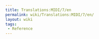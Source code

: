 ```yaml
---
title: Translations:MIDI/7/en
permalink: wiki/Translations:MIDI/7/en/
layout: wiki
tags:
 - Reference
---
```



